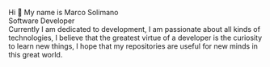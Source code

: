 Hi 👋 My name is Marco Solimano
<br/>
Software Developer
<br/>
Currently I am dedicated to development, I am passionate about all kinds of technologies, I believe that the greatest virtue of a developer is the curiosity to learn new things, I hope that my repositories are useful for new minds in this great world.
